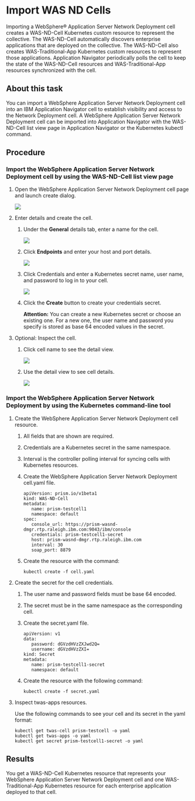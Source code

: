 # Import WAS ND Cells

Importing a WebSphere® Application Server Network Deployment cell creates a WAS-ND-Cell Kubernetes custom resource to 
represent the collective. The WAS-ND-Cell automatically discovers enterprise applications that are deployed on the collective.
The WAS-ND-Cell also creates WAS-Traditional-App Kubernetes custom resources to represent those applications. Application 
Navigator periodically polls the cell to keep the state of the WAS-ND-Cell resources and WAS-Traditional-App resources 
synchronized with the cell.

## About this task

You can import a WebSphere Application Server Network Deployment cell into an IBM Application Navigator cell to establish 
visibility and access to the Network Deployment cell. A WebSphere Application Server Network Deployment cell can be imported 
into Application Navigator with the WAS-ND-Cell list view page in Application Navigator or the Kubernetes kubectl command.

## Procedure

### Import the WebSphere Application Server Network Deployment cell by using the WAS-ND-Cell list view page

  1. Open the WebSphere Application Server Network Deployment cell page and launch create dialog.

     ![](https://github.com/IBM/appnav/blob/master/images/importcell.1.png)

  1. Enter details and create the cell.

     1. Under the **General** details tab, enter a name for the cell.

        ![](https://github.com/IBM/appnav/blob/master/images/importcell.2.png)

     1. Click **Endpoints** and enter your host and port details.

        ![](https://github.com/IBM/appnav/blob/master/images/importcell.3.png)

     1. Click Credentials and enter a Kubernetes secret name, user name, and password to log in to your cell.

         ![](https://github.com/IBM/appnav/blob/master/images/importcell.4.png)

     1. Click the **Create** button to create your credentials secret.

        **Attention:** You can create a new Kubernetes secret or choose an existing one. For a new one, the user name and 
        password you specify is stored as base 64 encoded values in the secret.

  1. Optional: Inspect the cell.

     1. Click cell name to see the detail view.

        ![](https://github.com/IBM/appnav/blob/master/images/importcell.5.png)

     1. Use the detail view to see cell details.

        ![](https://github.com/IBM/appnav/blob/master/images/importcell.6.png)


### Import the WebSphere Application Server Network Deployment by using the Kubernetes command-line tool

1.	Create the WebSphere Application Server Network Deployment cell resource.
    1. All fields that are shown are required.
    1. Credentials are a Kubernetes secret in the same namespace.
    1. Interval is the controller polling interval for syncing cells with Kubernetes resources.
    1. Create the WebSphere Application Server Network Deployment cell.yaml file.

       ```
       apiVersion: prism.io/v1beta1
       kind: WAS-ND-Cell
       metadata:
          name: prism-testcell1
          namespace: default
       spec:
          console_url: https://prism-wasnd-dmgr.rtp.raleigh.ibm.com:9043/ibm/console
          credentials: prism-testcell1-secret
          host: prism-wasnd-dmgr.rtp.raleigh.ibm.com
          interval: 30
          soap_port: 8879
       ```

    1. Create the resource with the command:

       ```
       kubectl create -f cell.yaml
       ```
    
1. Create the secret for the cell credentials.
   1. The user name and password fields must be base 64 encoded.
   1. The secret must be in the same namespace as the corresponding cell.
   1. Create the secret.yaml file.

      ```
      apiVersion: v1
      data:
         password: dGVzdHVzZXJwd2Q=
         username: dGVzdHVzZXI=
      kind: Secret
      metadata:
         name: prism-testcell1-secret
         namespace: default
      ```

   1. Create the resource with the following command:

      ```
      kubectl create -f secret.yaml
      ```
   
1.	Inspect twas-apps resources.

    Use the following commands to see your cell and its secret in the yaml format:

    ```
    kubectl get twas-cell prism-testcell -o yaml
    kubectl get twas-apps -o yaml
    kubectl get secret prism-testcell1-secret -o yaml
    ```

## Results

You get a WAS-ND-Cell Kubernetes resource that represents your WebSphere Application Server Network Deployment cell and 
one WAS-Traditional-App Kubernetes resource for each enterprise application deployed to that cell.

